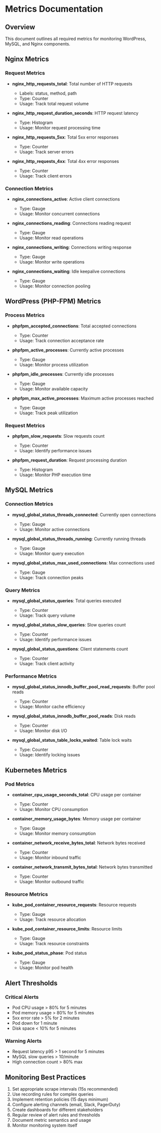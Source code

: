 # Metrics Documentation

## Overview
This document outlines all required metrics for monitoring WordPress, MySQL, and Nginx components.

## Nginx Metrics

### Request Metrics
- **nginx_http_requests_total**: Total number of HTTP requests
  - Labels: status, method, path
  - Type: Counter
  - Usage: Track total request volume

- **nginx_http_request_duration_seconds**: HTTP request latency
  - Type: Histogram
  - Usage: Monitor request processing time

- **nginx_http_requests_5xx**: Total 5xx error responses
  - Type: Counter
  - Usage: Track server errors

- **nginx_http_requests_4xx**: Total 4xx error responses
  - Type: Counter
  - Usage: Track client errors

### Connection Metrics
- **nginx_connections_active**: Active client connections
  - Type: Gauge
  - Usage: Monitor concurrent connections

- **nginx_connections_reading**: Connections reading request
  - Type: Gauge
  - Usage: Monitor read operations

- **nginx_connections_writing**: Connections writing response
  - Type: Gauge
  - Usage: Monitor write operations

- **nginx_connections_waiting**: Idle keepalive connections
  - Type: Gauge
  - Usage: Monitor connection pooling

## WordPress (PHP-FPM) Metrics

### Process Metrics
- **phpfpm_accepted_connections**: Total accepted connections
  - Type: Counter
  - Usage: Track connection acceptance rate

- **phpfpm_active_processes**: Currently active processes
  - Type: Gauge
  - Usage: Monitor process utilization

- **phpfpm_idle_processes**: Currently idle processes
  - Type: Gauge
  - Usage: Monitor available capacity

- **phpfpm_max_active_processes**: Maximum active processes reached
  - Type: Gauge
  - Usage: Track peak utilization

### Request Metrics
- **phpfpm_slow_requests**: Slow requests count
  - Type: Counter
  - Usage: Identify performance issues

- **phpfpm_request_duration**: Request processing duration
  - Type: Histogram
  - Usage: Monitor PHP execution time

## MySQL Metrics

### Connection Metrics
- **mysql_global_status_threads_connected**: Currently open connections
  - Type: Gauge
  - Usage: Monitor active connections

- **mysql_global_status_threads_running**: Currently running threads
  - Type: Gauge
  - Usage: Monitor query execution

- **mysql_global_status_max_used_connections**: Max connections used
  - Type: Gauge
  - Usage: Track connection peaks

### Query Metrics
- **mysql_global_status_queries**: Total queries executed
  - Type: Counter
  - Usage: Track query volume

- **mysql_global_status_slow_queries**: Slow queries count
  - Type: Counter
  - Usage: Identify performance issues

- **mysql_global_status_questions**: Client statements count
  - Type: Counter
  - Usage: Track client activity

### Performance Metrics
- **mysql_global_status_innodb_buffer_pool_read_requests**: Buffer pool reads
  - Type: Counter
  - Usage: Monitor cache efficiency

- **mysql_global_status_innodb_buffer_pool_reads**: Disk reads
  - Type: Counter
  - Usage: Monitor disk I/O

- **mysql_global_status_table_locks_waited**: Table lock waits
  - Type: Counter
  - Usage: Identify locking issues

## Kubernetes Metrics

### Pod Metrics
- **container_cpu_usage_seconds_total**: CPU usage per container
  - Type: Counter
  - Usage: Monitor CPU consumption

- **container_memory_usage_bytes**: Memory usage per container
  - Type: Gauge
  - Usage: Monitor memory consumption

- **container_network_receive_bytes_total**: Network bytes received
  - Type: Counter
  - Usage: Monitor inbound traffic

- **container_network_transmit_bytes_total**: Network bytes transmitted
  - Type: Counter
  - Usage: Monitor outbound traffic

### Resource Metrics
- **kube_pod_container_resource_requests**: Resource requests
  - Type: Gauge
  - Usage: Track resource allocation

- **kube_pod_container_resource_limits**: Resource limits
  - Type: Gauge
  - Usage: Track resource constraints

- **kube_pod_status_phase**: Pod status
  - Type: Gauge
  - Usage: Monitor pod health

## Alert Thresholds

### Critical Alerts
- Pod CPU usage > 80% for 5 minutes
- Pod memory usage > 80% for 5 minutes
- 5xx error rate > 5% for 2 minutes
- Pod down for 1 minute
- Disk space < 10% for 5 minutes

### Warning Alerts
- Request latency p95 > 1 second for 5 minutes
- MySQL slow queries > 10/minute
- High connection count > 80% max

## Monitoring Best Practices

1. Set appropriate scrape intervals (15s recommended)
2. Use recording rules for complex queries
3. Implement retention policies (15 days minimum)
4. Configure alerting channels (email, Slack, PagerDuty)
5. Create dashboards for different stakeholders
6. Regular review of alert rules and thresholds
7. Document metric semantics and usage
8. Monitor monitoring system itself

